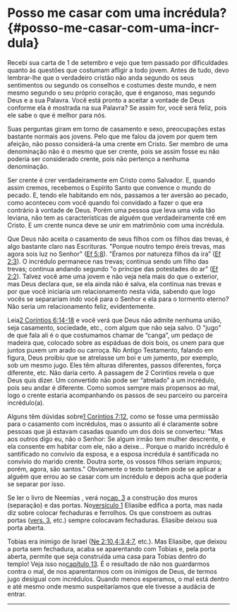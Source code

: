 # Posso me casar com uma incrédula? {#posso-me-casar-com-uma-incr-dula}

Recebi sua carta de 1 de setembro e vejo que tem passado por dificuldades quanto às questões que costumam afligir a todo jovem. Antes de tudo, devo lembrar-lhe que o verdadeiro cristão não anda segundo os seus sentimentos ou segundo os conselhos e costumes deste mundo, e nem mesmo segundo o seu próprio coração, que é enganoso, mas segundo Deus e a sua Palavra. Você está pronto a aceitar a vontade de Deus conforme ela é mostrada na sua Palavra? Se assim for, você será feliz, pois ele sabe o que é melhor para nós.

Suas perguntas giram em torno de casamento e sexo, preocupações estas bastante normais aos jovens. Pelo que me falou da jovem por quem tem afeição, não posso considerá-la uma crente em Cristo. Ser membro de uma denominação não é o mesmo que ser crente, pois se assim fosse eu não poderia ser considerado crente, pois não pertenço a nenhuma denominação.

Ser crente é crer verdadeiramente em Cristo como Salvador. E, quando assim cremos, recebemos o Espírito Santo que convence o mundo do pecado. E, tendo ele habitando em nós, passamos a ter aversão ao pecado, como aconteceu com você quando foi convidado a fazer o que era contrário à vontade de Deus. Porém uma pessoa que leva uma vida tão leviana, não tem as características de alguém que verdadeiramente crê em Cristo. E um crente nunca deve se unir em matrimônio com uma incrédula.

Que Deus não aceita o casamento de seus filhos com os filhos das trevas, é algo bastante claro nas Escrituras. &quot;Porque noutro tempo éreis trevas, mas agora sois luz no Senhor&quot; ([Ef 5:8](http://bibliaonline.com.br/acf/ef/5/8)). &quot;Éramos por natureza filhos da ira” ([Ef 2:3](http://bibliaonline.com.br/acf/ef/2/3)). O incrédulo permanece nas trevas; continua sendo um filho das trevas; continua andando segundo &quot;o príncipe das potestades do ar” ([Ef 2:2](http://bibliaonline.com.br/acf/ef/2/2)). Talvez você ame uma jovem e não veja nela mais do que o exterior, mas Deus declara que, se ela ainda não é salva, ela continua nas trevas e por que você iniciaria um relacionamento nesta vida, sabendo que logo vocês se separariam indo você para o Senhor e ela para o tormento eterno? Não seria um relacionamento feliz, evidentemente.

Leia[2 Coríntios 6:14-18](http://bibliaonline.com.br/acf/2co/6/14-18) e você verá que Deus não admite nenhuma união, seja casamento, sociedade, etc., com algum que não seja salvo. O &quot;jugo&quot; de que fala ali é o que costumamos chamar de “canga”, um pedaço de madeira que, colocado sobre as espáduas de dois bois, os unem para que juntos puxem um arado ou carroça. No Antigo Testamento, falando em figura, Deus proibiu que se atrelasse um boi e um jumento, por exemplo, sob um mesmo jugo. Eles têm alturas diferentes, passos diferentes, força diferente, etc. Não daria certo. A passagem de 2 Corintios revela o que Deus quis dizer. Um convertido não pode ser “atrelado” a um incrédulo, pois seu andar é diferente. Como somos sempre mais propensos ao mal, logo o crente estaria acompanhando os passos de seu parceiro ou parceira incrédulo(a).

Alguns têm dúvidas sobre[1 Coríntios 7:12](http://bibliaonline.com.br/acf/1co/7/12), como se fosse uma permissão para o casamento com incrédulos, mas o assunto ali é claramente sobre pessoas que já estavam casadas quando um dos dois se converteu: &quot;Mas aos outros digo eu, não o Senhor: Se algum irmão tem mulher descrente, e ela consente em habitar com ele, não a deixe... Porque o marido incrédulo é santificado no convívio da esposa, e a esposa incrédula é santificada no convívio do marido crente. Doutra sorte, os vossos filhos seriam impuros; porém, agora, são santos.&quot; Obviamente o texto também pode se aplicar a alguém que errou ao se casar com um incrédulo e depois acha que poderia se separar por isso.

Se ler o livro de Neemias , verá no[cap. 3](http://bibliaonline.com.br/acf/ne/3) a construção dos muros (separação) e das portas. No[versículo 1](http://bibliaonline.com.br/acf/ne/3/1) Eliasibe edifica a porta, mas nada diz sobre colocar fechaduras e ferrolhos. Os que constroem as outras portas ([vers. 3](http://bibliaonline.com.br/acf/ne/3/3), etc.) sempre colocavam fechaduras. Eliasibe deixou sua porta aberta.

Tobias era inimigo de Israel ([Ne 2:10](http://bibliaonline.com.br/acf/ne/2/10),[4:3](http://bibliaonline.com.br/acf/ne/4/3),[4:7](http://bibliaonline.com.br/acf/ne/4/7), etc.). Mas Eliasibe, que deixou a porta sem fechadura, acaba se aparentando com Tobias e, pela porta aberta, permite que seja construída uma casa para Tobias dentro do templo! Veja isso no[capítulo 13](http://bibliaonline.com.br/acf/ne/13). É o resultado de não nos guardarmos contra o mal, de nos aparentarmos com os inimigos de Deus, de termos jugo desigual com incrédulos. Quando menos esperamos, o mal está dentro e até mesmo onde mesmo suspeitaríamos que ele tivesse a audácia de entrar.

*****